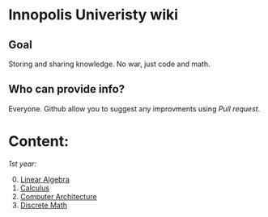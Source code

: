 # Innopolis Univeristy wiki

## Goal 
Storing and sharing knowledge. No war, just code and math. 

## Who can provide info? 
Everyone. Github allow you to suggest any improvments using _Pull request_.

# Content: 
_1st year:_

0. [Linear Algebra](./linear_algebra/)
1. [Calculus](./calculus/)
2. [Computer Architecture](./computer_architecture/)
3. [Discrete Math](./discrete_math/)

